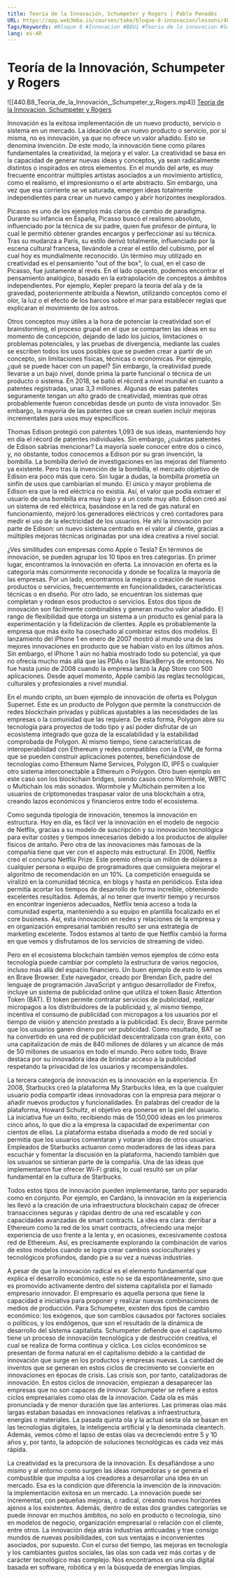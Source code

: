 ```yaml
---
title: Teoría de la Innovación, Schumpeter y Rogers | Pablo Penadés
URL: https://app.web3mba.io/courses/take/bloque-8-innovacion/lessons/40237707-u1-1-teoria-de-la-innovacion-schumpeter-y-rogers-pablo-penades
Tags/Keywords: #Bloque 8 #Innovacion #B8U1 #Teoria de la innovacion #Schumpeter y Rogers #Pablo Penadés
lang: es-AR
---
```

# Teoría de la Innovación, Schumpeter y Rogers
![[440.B8_Teoría_de_la_Innovación,_Schumpeter_y_Rogers.mp4]]
[Teoria de la Innovacion, Schumpeter y Rogers](https://app.web3mba.io?wvideo=mtj5z6xl2c)

Innovación es la exitosa implementación de un nuevo producto, servicio o sistema en un mercado. La ideación de un nuevo producto o servicio, por sí misma, no es innovación, ya que no ofrece un valor añadido. Esto se denomina invención. De este modo, la innovación tiene como pilares fundamentales la creatividad, la mejora y el valor. La creatividad se basa en la capacidad de generar nuevas ideas y conceptos, ya sean radicalmente distintos o inspirados en otros elementos. En el mundo del arte, es muy frecuente encontrar múltiples artistas asociados a un movimiento artístico, como el realismo, el impresionismo o el arte abstracto. Sin embargo, una vez que esa corriente se ve saturada, emergen ideas totalmente independientes para crear un nuevo campo y abrir horizontes inexplorados.

Picasso es uno de los ejemplos más claros de cambio de paradigma. Durante su infancia en España, Picasso buscó el realismo absoluto, influenciado por la técnica de su padre, quien fue profesor de pintura, lo cual le permitió obtener grandes encargos y perfeccionar así su técnica. Tras su mudanza a París, su estilo derivó totalmente, influenciado por la escena cultural francesa, llevándole a crear el estilo del cubismo, por el cual hoy es mundialmente reconocido. Un término muy utilizado en creatividad es el pensamiento "out of the box", lo cual, en el caso de Picasso, fue justamente al revés. En el lado opuesto, podemos encontrar el pensamiento analógico, basado en la extrapolación de conceptos a ámbitos independientes. Por ejemplo, Kepler preparó la teoría del ala y de la gravedad, posteriormente atribuida a Newton, utilizando conceptos como el olor, la luz o el efecto de los barcos sobre el mar para establecer reglas que explicaran el movimiento de los astros.

Otros conceptos muy útiles a la hora de potenciar la creatividad son el brainstorming, el proceso grupal en el que se comparten las ideas en su momento de concepción, dejando de lado los juicios, limitaciones o problemas potenciales, y las pruebas de divergencia, mediante las cuales se escriben todos los usos posibles que se pueden crear a partir de un concepto, sin limitaciones físicas, técnicas o económicas. Por ejemplo, ¿qué se puede hacer con un papel? Sin embargo, la creatividad puede llevarse a un bajo nivel, donde prima la parte funcional o técnica de un producto o sistema. En 2018, se batió el récord a nivel mundial en cuanto a patentes registradas, unas 3,3 millones. Algunas de esas patentes seguramente tengan un alto grado de creatividad, mientras que otras probablemente fueron concebidas desde un punto de vista innovador. Sin embargo, la mayoría de las patentes que se crean suelen incluir mejoras incrementales para usos muy específicos.

Thomas Edison protegió con patentes 1,093 de sus ideas, manteniendo hoy en día el récord de patentes individuales. Sin embargo, ¿cuántas patentes de Edison sabrías mencionar? La mayoría suele conocer entre dos o cinco, y, no obstante, todos conocemos a Edison por su gran invención, la bombilla. La bombilla derivó de investigaciones en las mejoras del filamento ya existente. Pero tras la invención de la bombilla, el mercado objetivo de Edison era poco más que cero. Sin lugar a dudas, la bombilla prometía un sinfín de usos que cambiarían el mundo. El único y mayor problema de Edison era que la red eléctrica no existía. Así, el valor que podía extraer el usuario de una bombilla era muy bajo y a un coste muy alto. Edison creó así un sistema de red eléctrica, basándose en la red de gas natural en funcionamiento, mejoró los generadores eléctricos y creó contadores para medir el uso de la electricidad de los usuarios. He ahí la innovación por parte de Edison: un nuevo sistema centrado en el valor al cliente, gracias a múltiples mejoras técnicas originadas por una idea creativa a nivel social.

¿Ves similitudes con empresas como Apple o Tesla? En términos de innovación, se pueden agrupar los 10 tipos en tres categorías. En primer lugar, encontramos la innovación en oferta. La innovación en oferta es la categoría más comúnmente reconocida y donde se focaliza la mayoría de las empresas. Por un lado, encontramos la mejora o creación de nuevos productos o servicios, frecuentemente en funcionalidades, características técnicas o en diseño. Por otro lado, se encuentran los sistemas que completan y rodean esos productos o servicios. Estos dos tipos de innovación son fácilmente combinables y generan mucho valor añadido. El rango de flexibilidad que otorga un sistema a un producto es genial para la experimentación y la fidelización de clientes. Apple es probablemente la empresa que más éxito ha cosechado al combinar estos dos modelos. El lanzamiento del iPhone 1 en enero de 2007 mostró al mundo una de las mejores innovaciones en producto que se habían visto en los últimos años. Sin embargo, el iPhone 1 aún no había mostrado todo su potencial, ya que no ofrecía mucho más allá que las PDAs o las BlackBerrys de entonces. No fue hasta junio de 2008 cuando la empresa lanzó la App Store con 500 aplicaciones. Desde aquel momento, Apple cambió las reglas tecnológicas, culturales y profesionales a nivel mundial.

En el mundo cripto, un buen ejemplo de innovación de oferta es Polygon Supernet. Este es un producto de Polygon que permite la construcción de redes blockchain privadas y públicas ajustables a las necesidades de las empresas o la comunidad que las requiera. De esta forma, Polygon abre su tecnología para proyectos de todo tipo y así poder disfrutar de un ecosistema integrado que goza de la escalabilidad y la estabilidad comprobada de Polygon. Al mismo tiempo, tiene características de interoperabilidad con Ethereum y redes compatibles con la EVM, de forma que se pueden construir aplicaciones potentes, beneficiándose de tecnologías como Ethereum Name Services, Polygon ID, IPFS o cualquier otro sistema interconectable a Ethereum o Polygon. Otro buen ejemplo en este caso son los blockchain bridges, siendo casos como Wormhole, WBTC o Multichain los más sonados. Wormhole y Multichain permiten a los usuarios de criptomonedas traspasar valor de una blockchain a otra, creando lazos económicos y financieros entre todo el ecosistema.

Como segunda tipología de innovación, tenemos la innovación en estructura. Hoy en día, es fácil ver la innovación en el modelo de negocio de Netflix, gracias a su modelo de suscripción y su innovación tecnológica para evitar costes y tiempos innecesarios debido a los productos de alquiler físicos de antaño. Pero otra de las innovaciones más famosas de la compañía tiene que ver con el aspecto más estructural. En 2006, Netflix creó el concurso Netflix Prize. Este premio ofrecía un millón de dólares a cualquier persona o equipo de programadores que consiguiera mejorar el algoritmo de recomendación en un 10%. La competición enseguida se viralizó en la comunidad técnica, en blogs y hasta en periódicos. Esta idea permitía acortar los tiempos de desarrollo de forma increíble, obteniendo excelentes resultados. Además, al no tener que invertir tiempo y recursos en encontrar ingenieros adecuados, Netflix tenía acceso a toda la comunidad experta, manteniendo a su equipo en plantilla focalizado en el core business. Así, esta innovación en redes y relaciones de la empresa y en organización empresarial también resultó ser una estrategia de marketing excelente. Todos estamos al tanto de que Netflix cambió la forma en que vemos y disfrutamos de los servicios de streaming de vídeo.

Pero en el ecosistema blockchain también vemos ejemplos de cómo esta tecnología puede cambiar por completo la estructura de varios negocios, incluso más allá del espacio financiero. Un buen ejemplo de esto lo vemos en Brave Browser. Este navegador, creado por Brendan Eich, padre del lenguaje de programación JavaScript y antiguo desarrollador de Firefox, incluye un sistema de publicidad online que utiliza el token Basic Attention Token (BAT). El token permite contratar servicios de publicidad, realizar micropagos a los distribuidores de la publicidad y, al mismo tiempo, incentiva el consumo de publicidad con micropagos a los usuarios por el tiempo de visión y atención prestado a la publicidad. Es decir, Brave permite que los usuarios ganen dinero por ver publicidad. Como resultado, BAT se ha convertido en una red de publicidad descentralizada con gran éxito, con una capitalización de más de 840 millones de dólares y un alcance de más de 50 millones de usuarios en todo el mundo. Pero sobre todo, Brave destaca por su innovadora idea de brindar acceso a la publicidad respetando la privacidad de los usuarios y recompensándoles.

La tercera categoría de innovación es la innovación en la experiencia. En 2008, Starbucks creó la plataforma My Starbucks Idea, en la que cualquier usuario podía compartir ideas innovadoras con la empresa para mejorar o añadir nuevos productos y funcionalidades. En palabras del creador de la plataforma, Howard Schultz, el objetivo era ponerse en la piel del usuario. La iniciativa fue un éxito, recibiendo más de 150,000 ideas en los primeros cinco años, lo que dio a la empresa la capacidad de experimentar con cientos de ellas. La plataforma estaba diseñada a modo de red social y permitía que los usuarios comentaran y votaran ideas de otros usuarios. Empleados de Starbucks actuaron como moderadores de las ideas para escuchar y fomentar la discusión en la plataforma, haciendo también que los usuarios se sintieran parte de la compañía. Una de las ideas que implementaron fue ofrecer Wi-Fi gratis, lo cual resultó ser un pilar fundamental en la cultura de Starbucks.

Todos estos tipos de innovación pueden implementarse, tanto por separado como en conjunto. Por ejemplo, en Cardano, la innovación en la experiencia les llevó a la creación de una infraestructura blockchain capaz de ofrecer transacciones seguras y rápidas dentro de una red escalable y con capacidades avanzadas de smart contracts. La idea era clara: derribar a Ethereum como la red de los smart contracts, ofreciendo una mejor experiencia de uso frente a la lenta y, en ocasiones, excesivamente costosa red de Ethereum. Así, es precisamente explorando la combinación de varios de estos modelos cuando se logra crear cambios socioculturales y tecnológicos profundos, dando pie a su vez a nuevas industrias.

A pesar de que la innovación radical es el elemento fundamental que explica el desarrollo económico, este no se da espontáneamente, sino que es promovido activamente dentro del sistema capitalista por el llamado empresario innovador. El empresario es aquella persona que tiene la capacidad e iniciativa para proponer y realizar nuevas combinaciones de medios de producción. Para Schumpeter, existen dos tipos de cambio económico: los exógenos, que son cambios causados por factores sociales o políticos, y los endógenos, que son el resultado de la dinámica de desarrollo del sistema capitalista. Schumpeter defiende que el capitalismo tiene un proceso de innovación tecnológica y de destrucción creativa, el cual se realiza de forma continua y cíclica. Los ciclos económicos se presentan de forma natural en el capitalismo debido a la cantidad de innovación que surge en los productos y empresas nuevas. La cantidad de inventos que se generan en estos ciclos de crecimiento se convierte en innovaciones en épocas de crisis. Las crisis son, por tanto, catalizadoras de innovación. En estos ciclos de innovación, empiezan a desaparecer las empresas que no son capaces de innovar. Schumpeter se refiere a estos ciclos empresariales como olas de la innovación. Cada ola es más pronunciada y de menor duración que las anteriores. Las primeras olas más largas estaban basadas en innovaciones relativas a infraestructura, energías o materiales. La pasada quinta ola y la actual sexta ola se basan en las tecnologías digitales, la inteligencia artificial y la denominada cleantech. Además, vemos cómo el lapso de estas olas va decreciendo entre 5 y 10 años y, por tanto, la adopción de soluciones tecnológicas es cada vez más rápida.

La creatividad es la precursora de la innovación. Es desafiándose a uno mismo y al entorno como surgen las ideas rompedoras y se genera el combustible que impulsa a los creadores a desarrollar una idea en un mercado. Esa es la condición que diferencia la invención de la innovación: la implementación exitosa en un mercado. La innovación puede ser incremental, con pequeñas mejoras, o radical, creando nuevos horizontes ajenos a los existentes. Además, dentro de estas dos grandes categorías se puede innovar en muchos ámbitos, no solo en producto o tecnología, sino en modelos de negocio, organización empresarial o relación con el cliente, entre otros. La innovación deja atrás industrias anticuadas y trae consigo mundos de nuevas posibilidades, con sus ventajas e inconvenientes asociados, por supuesto. Con el curso del tiempo, las mejoras en tecnología y los cambiantes gustos sociales, las olas son cada vez más cortas y de carácter tecnológico más complejo. Nos encontramos en una ola digital basada en software, robótica y en la búsqueda de energías limpias.